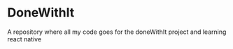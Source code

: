 # DoneWithIt
A repository where all my code goes for the doneWithIt project and learning react native
